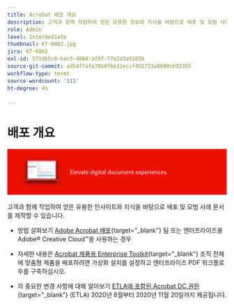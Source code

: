 ```yaml
---
title: Acrobat 배포 개요
description: 고객과 함께 작업하여 얻은 유용한 정보와 지식을 바탕으로 배포 및 모범 사례 문서 작성
role: Admin
level: Intermediate
thumbnail: KT-6862.jpg
jira: KT-6862
exl-id: 571db5c8-bac5-4066-af0f-f7e2d3a9105b
source-git-commit: ad54f7afa78b0fbb31eccf455723a8890cb92355
workflow-type: tm+mt
source-wordcount: '111'
ht-degree: 4%

---
```


# 배포 개요

![Acrobat 배포 이미지](../assets/Hero-Deploy.png)

고객과 함께 작업하여 얻은 유용한 인사이트와 지식을 바탕으로 배포 및 모범 사례 문서를 제작할 수 있습니다.

* 방법 살펴보기 [Adobe Acrobat 배포](https://helpx.adobe.com/enterprise/using/deploying-acrobat.html){target="_blank"} 팀 또는 엔터프라이즈용 Adobe® Creative Cloud™을 사용하는 경우

* 자세한 내용은 [Acrobat 제품용 Enterprise Toolkit](https://www.adobe.com/devnet-docs/acrobatetk/index.html){target="_blank"} 조직 전체에 맞춤형 제품을 배포하려면 가상화 설치를 설정하고 엔터프라이즈 PDF 워크플로우를 구축하십시오.

* 의 중요한 변경 사항에 대해 알아보기 [ETLA에 포함된 Acrobat DC 권한](signentitlementchanges.md){target="_blank"} (ETLA) 2020년 8월부터 2020년 11월 20일까지 제공됩니다.
